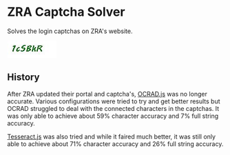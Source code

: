 # ZRA Captcha Solver

Solves the login captchas on ZRA's website.

![Picture of ZRA login captcha containing the text '1cSBkR'](./model/1cSBkR.jpg)

## History

After ZRA updated their portal and captcha's, [OCRAD.js](https://www.npmjs.com/package/ocrad.js) was no longer accurate. Various configurations were tried to try and get better results but OCRAD struggled to deal with the connected characters in the captchas. It was only able to achieve about 59% character accuracy and 7% full string accuracy.

[Tesseract.js](https://www.npmjs.com/package/tesseract.js) was also tried and while it faired much better, it was still only able to achieve about 71% character accuracy and 26% full string accuracy.
